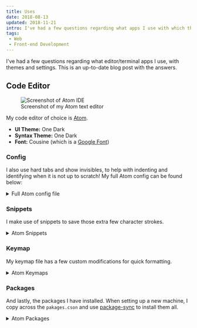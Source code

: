 ```yaml
---
title: Uses
date: 2018-08-13
updated: 2018-11-21
intro: I've had a few questions regarding what apps I use with which themes and settings. This is an up-to-date blog post with the answers.
tags:
 - Web
 - Front-end Development
---
```


​I've had a few questions regarding what editor/terminal apps I use, with themes and settings. This is an up-to-date blog post with the answers.

## Code Editor

<figure class="block-img"><img src="https://www.mikestreety.co.uk/cpresources/a36b76b2/atom-screenshot.png?v=1534404225" alt="Screenshot of Atom IDE"><figcaption>Screenshot of my Atom text editor</figcaption></figure>


My code editor of choice is [Atom](https://atom.io/).

- **UI Theme:** One Dark
- **Syntax Theme:** One Dark
- **Font:** Cousine (which is a [Google Font](https://fonts.google.com/specimen/Cousine))

### Config

I also use hard tabs and show invisibles, to help with indenting and identifying when it is not up to scratch! My full Atom config can be found below:

<details>
<summary>Full Atom config file</summary>
<pre class="language-js">"*":
  "atom-beautify":
    css: {}
    general:
      beautifyEntireFileOnSave: false
    html: {}
    scss: {}
    vue: {}
  "autocomplete-plus":
    confirmCompletion: "tab"
    strictMatching: true
  core:
    automaticallyUpdate: false
    disabledPackages: [
      "atom-typescript"
      "csslint"
      "language-liquid"
      "emmet"
      "linter-htmlhint"
      "devdocs"
    ]
    restorePreviousWindowsOnStart: "no"
    telemetryConsent: "no"
    themes: [
      "pristine-ui"
      "one-dark-syntax"
    ]
    titleBar: "custom"
  csslint:
    validateOnChange: true
  editor:
    fontFamily: "Cousine"
    fontSize: 12
    invisibles: {}
    showIndentGuide: true
    showInvisibles: true
    softTabs: false
    softWrap: true
    tabLength: 4
    tabType: "hard"
  emmet: {}
  "exception-reporting":
    userId: "3ffdb73e-c23e-9d0d-3f06-e3c9e7b40602"
  "file-icons":
    forceShow: true
  "flex-tool-bar": {}
  "git-go": {}
  "git-plus": {}
  linter:
    statusBar: "Show error if the cursor is in range"
  "linter-eslint":
    disableEslintIgnore: true
    disableWhenNoEslintConfig: false
    eslintRulesDirs: [
      "/Users/mike/"
    ]
    eslintrcPath: "/js-lint/rules-eslint.js"
    globalNodePath: "/usr/local"
    useGlobalEslint: true
  "linter-sass-lint":
    globalNodePath: "/usr/local"
  "linter-scss-lint":
    configName: "/tpl/lint-config.yml"
  "linter-stylelint":
    disableWhenNoConfig: false
  "linter-ui-default":
    panelHeight: 155.125
  minimap:
    plugins:
      bookmarks: true
      bookmarksDecorationsZIndex: 0
      codeglance: false
      codeglanceDecorationsZIndex: 0
      "find-and-replace": true
      "find-and-replaceDecorationsZIndex": 0
      "git-diff": true
      "git-diffDecorationsZIndex": 0
      "highlight-selected": true
      "highlight-selectedDecorationsZIndex": 0
      linter: true
      linterDecorationsZIndex: 0
      pigments: true
      pigmentsDecorationsZIndex: 0
  "one-dark-ui": {}
  "package-sync":
    createOnChange: true
  pigments:
    autocompleteScopes: [
      "_variables.scss"
    ]
    groupPaletteColors: "by file"
    notifyReloads: false
    sortPaletteColors: "by name"
  "prettier-atom":
    formatOnSaveOptions: {}
    prettierEslintOptions:
      prettierLast: true
    prettierOptions:
      bracketSpacing: false
      printWidth: 170
      singleQuote: true
      useTabs: true
    useEditorConfig: false
    useEslint: true
  "pristine-ui": {}
  "project-manager":
    includeGitRepositories: true
    sortBy: "group"
  "svg-preview": {}
  "tool-bar":
    iconSize: "16px"
    position: "Left"
    visible: false
  "tree-view":
    hideVcsIgnoredFiles: false
    showOnRightSide: false
  "web-browser": {}
  welcome:
    showOnStartup: false
  whitespace:
    ensureSingleTrailingNewline: false
".diff.source":
  editor:
    tabLength: 4
".source.typoscript":
  editor:
    softTabs: true
    tabLength: 2
    tabType: "soft"
</pre>
</details>

### Snippets

I make use of snippets to save those extra few character strokes.

<details>
<summary>Atom Snippets</summary>
<pre class="language-js">'.source.js':
  'console.log':
    'prefix': 'log'
    'body': 'console.log(${1});'


'.source.scss':

  'margin-right':
    'prefix': 'mr'
    'body': 'margin-right: ${1}'

  'background':
    'prefix': 'back'
    'body': 'background: ${1}'

  'CSS custom variable':
    'prefix': 'var'
    'body': 'var(--${1})'
</pre>
</details>

### Keymap

My keymap file has a few custom modifications for quick formatting.

<details>
<summary>Atom Keymaps</summary>
<pre class="language-js">'atom-text-editor':
	'ctrl-cmd-]': 'editor:auto-indent'

'atom-text-editor:not([data-grammar*="js"]):not([data-grammar*="vue"])':
	'ctrl-cmd-[': 'atom-beautify:beautify-editor'

'atom-text-editor[data-grammar*="js"]':
	'ctrl-cmd-[': 'prettier:format'

'atom-text-editor[data-grammar*="vue"]':
	'ctrl-cmd-[': 'prettier:format'
</pre>
</details>

### Packages

And lastly, the packages I have installed. When setting up a new machine, I copy across the `pakages.cson` and use [package-sync](https://github.com/lee-dohm/package-sync) to install them all.

<details>
<summary>Atom Packages</summary>
<pre class="language-js">packages: [
  "ascii-unicode-escape"
  "autocomplete"
  "autocomplete-php"
  "autocomplete-sass"
  "busy-signal"
  "compare-files"
  "css-snippets"
  "delete-lines"
  "docblockr"
  "dracula-syntax"
  "file-icons"
  "git-plus"
  "highlight-selected"
  "html-entities"
  "intentions"
  "isotope-ui"
  "jquery-snippets"
  "language-diff"
  "language-twig"
  "language-vue"
  "linter"
  "linter-eslint"
  "linter-php"
  "linter-scss-lint"
  "linter-ui-default"
  "minimap"
  "minimap-bookmarks"
  "minimap-find-and-replace"
  "minimap-git-diff"
  "minimap-highlight-selected"
  "minimap-linter"
  "minimap-pigments"
  "package-sync"
  "pigments"
  "prettier-atom"
  "pristine-ui"
  "project-manager"
  "space-tab"
  "split-diff"
  "typo3"
]
</pre>
</details>